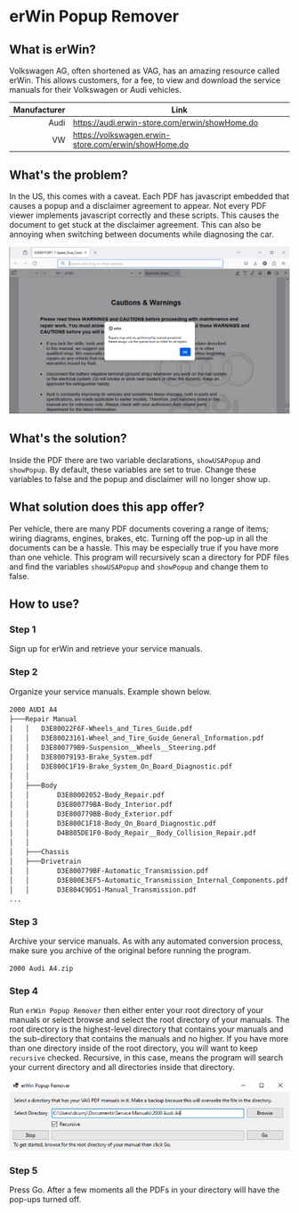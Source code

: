 # erWin Popup Remover

## What is erWin?

Volkswagen AG, often shortened as VAG, has an amazing resource called erWin. This allows customers, for a fee, to view and download the service manuals for their Volkswagen or Audi vehicles.

| Manufacturer | Link |
|-------------:|------|
| Audi | https://audi.erwin-store.com/erwin/showHome.do |
| VW | https://volkswagen.erwin-store.com/erwin/showHome.do |


## What's the problem?

In the US, this comes with a caveat.  Each PDF has javascript embedded that causes a popup and a disclaimer agreement to appear.  Not every PDF viewer implements javascript correctly and these scripts.  This causes the document to get stuck at the disclaimer agreement.  This can also be annoying when switching between documents while diagnosing the car.

<img title="Pop-up Example" src="./Documentation/Img/MessageToBeRemoved.bmp">

## What's the solution?

Inside the PDF there are two variable declarations, `showUSAPopup` and `showPopup`.  By default, these variables are set to true.  Change these variables to false and the popup and disclaimer will no longer show up.

## What solution does this app offer?

Per vehicle, there are many PDF documents covering a range of items; wiring diagrams, engines, brakes, etc.  Turning off the pop-up in all the documents can be a hassle.  This may be especially true if you have more than one vehicle.  This program will recursively scan a directory for PDF files and find the variables `showUSAPopup` and `showPopup` and change them to false.

## How to use?

### Step 1

Sign up for erWin and retrieve your service manuals.

### Step 2 

Organize your service manuals.  Example shown below.

`2000 AUDI A4`\
`├───Repair Manual`\
`│   │   D3E80022F6F-Wheels_and_Tires_Guide.pdf`\
`│   │   D3E80023161-Wheel_and_Tire_Guide_General_Information.pdf`\
`│   │   D3E800779B9-Suspension__Wheels__Steering.pdf`\
`│   │   D3E80079193-Brake_System.pdf`\
`│   │   D3E800C1F19-Brake_System_On_Board_Diagnostic.pdf`\
`│   │`\
`│   ├───Body`\
`│   │       D3E80002052-Body_Repair.pdf`\
`│   │       D3E800779BA-Body_Interior.pdf`\
`│   │       D3E800779BB-Body_Exterior.pdf`\
`│   │       D3E800C1F18-Body_On_Board_Diagnostic.pdf`\
`│   │       D4B805DE1F0-Body_Repair__Body_Collision_Repair.pdf`\
`│   │`\
`│   ├───Chassis`\
`│   ├───Drivetrain`\
`│   │       D3E800779BF-Automatic_Transmission.pdf`\
`│   │       D3E800E3EF5-Automatic_Transmission_Internal_Components.pdf`\
`│   │       D3E804C9D51-Manual_Transmission.pdf`\
`...`

### Step 3

Archive your service manuals.  As with any automated conversion process, make sure you archive of the original before running the program.

`2000 Audi A4.zip`

### Step 4

Run `erWin Popup Remover` then either enter your root directory of your manuals or select browse and select the root directory of your manuals.  The root directory is the highest-level directory that contains your manuals and the sub-directory that contains the manuals and no higher.  If you have more than one directory inside of the root directory, you will want to keep `recursive` checked.  Recursive, in this case, means the program will search your current directory and all directories inside that directory.

<img title="Pop-up Example" src="./Documentation/Img/BrowseExample.png">

### Step 5

Press Go.  After a few moments all the PDFs in your directory will have the pop-ups turned off.
